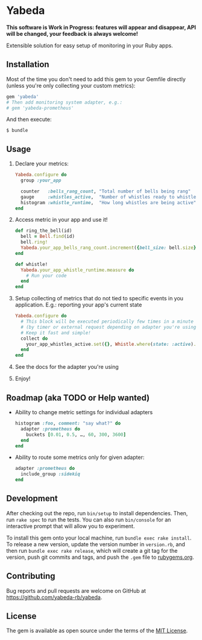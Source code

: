 # Yabeda

**This software is Work in Progress: features will appear and disappear, API will be changed, your feedback is always welcome!** 

Extensible solution for easy setup of monitoring in your Ruby apps.

## Installation

Most of the time you don't need to add this gem to your Gemfile directly (unless you're only collecting your custom metrics):

```ruby
gem 'yabeda'
# Then add monitoring system adapter, e.g.:
# gem 'yabeda-prometheus'
```

And then execute:

    $ bundle

## Usage

 1. Declare your metrics:

    ```ruby
    Yabeda.configure do
      group :your_app
    
      counter   :bells_rang_count, "Total number of bells being rang"
      gauge     :whistles_active,  "Number of whistles ready to whistle"
      histogram :whistle_runtime,  "How long whistles are being active", unit: :seconds
    end
    ```
    
 2. Access metric in your app and use it!
 
    ```ruby
    def ring_the_bell(id)
      bell = Bell.find(id)
      bell.ring!
      Yabeda.your_app_bells_rang_count.increment({bell_size: bell.size}, by: 1)
    end

    def whistle!
      Yabeda.your_app_whistle_runtime.measure do
        # Run your code
      end
    end
    ```
    
 3. Setup collecting of metrics that do not tied to specific events in you application. E.g.: reporting your app's current state
    ```ruby
    Yabeda.configure do
      # This block will be executed periodically few times in a minute
      # (by timer or external request depending on adapter you're using) 
      # Keep it fast and simple!
      collect do
        your_app_whistles_active.set({}, Whistle.where(state: :active).count
      end
    end
    ```

  4. See the docs for the adapter you're using
  5. Enjoy!

## Roadmap (aka TODO or Help wanted)

 - Ability to change metric settings for individual adapters
 
   ```rb
   histogram :foo, comment: "say what?" do
     adapter :prometheus do
       buckets [0.01, 0.5, …, 60, 300, 3600]
     end
   end
   ```
   
 - Ability to route some metrics only for given adapter:
 
   ```rb
   adapter :prometheus do
     include_group :sidekiq
   end
   ```



## Development

After checking out the repo, run `bin/setup` to install dependencies. Then, run `rake spec` to run the tests. You can also run `bin/console` for an interactive prompt that will allow you to experiment.

To install this gem onto your local machine, run `bundle exec rake install`. To release a new version, update the version number in `version.rb`, and then run `bundle exec rake release`, which will create a git tag for the version, push git commits and tags, and push the `.gem` file to [rubygems.org](https://rubygems.org).

## Contributing

Bug reports and pull requests are welcome on GitHub at https://github.com/yabeda-rb/yabeda.

## License

The gem is available as open source under the terms of the [MIT License](https://opensource.org/licenses/MIT).
